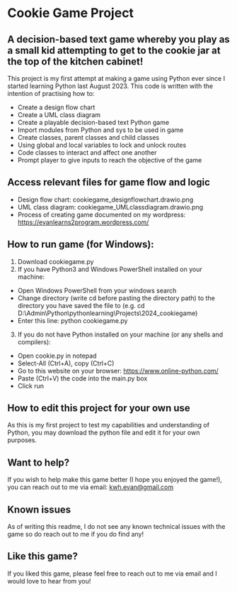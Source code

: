 # Cookie Game Project

## A decision-based text game whereby you play as a small kid attempting to get to the cookie jar at the top of the kitchen cabinet!

This project is my first attempt at making a game using Python ever since I started learning Python last August 2023. This code is written with the intention of practising how to:

* Create a design flow chart
* Create a UML class diagram
* Create a playable decision-based text Python game
* Import modules from Python and sys to be used in game
* Create classes, parent classes and child classes
* Using global and local variables to lock and unlock routes
* Code classes to interact and affect one another
* Prompt player to give inputs to reach the objective of the game

## Access relevant files for game flow and logic
* Design flow chart: cookiegame_designflowchart.drawio.png
* UML class diagram: cookiegame_UMLclassdiagram.drawio.png
* Process of creating game documented on my wordpress: https://evanlearns2program.wordpress.com/

## How to run game (for Windows):
1. Download cookiegame.py
2. If you have Python3 and Windows PowerShell installed on your machine:
* Open Windows PowerShell from your windows search
* Change directory (write cd before pasting the directory path) to the directory you have saved the file to (e.g. cd D:\Admin\Python\pythonlearning\Projects\2024_cookiegame)
* Enter this line: python cookiegame.py
3. If you do not have Python installed on your machine (or any shells and compilers):
* Open cookie.py in notepad
* Select-All (Ctrl+A), copy (Ctrl+C)
* Go to this website on your browser: https://www.online-python.com/
* Paste (Ctrl+V) the code into the main.py box
* Click run

## How to edit this project for your own use

As this is my first project to test my capabilities and understanding of Python, you may download the python file and edit it for your own purposes.

## Want to help?

If you wish to help make this game better (I hope you enjoyed the game!), you can reach out to me via email: kwh.evan@gmail.com

## Known issues

As of writing this readme, I do not see any known technical issues with the game so do reach out to me if you do find any!

## Like this game?

If you liked this game, please feel free to reach out to me via email and I would love to hear from you!